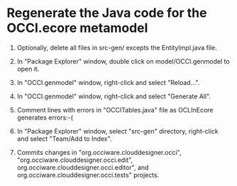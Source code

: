 # Regenerate the Java code for the OCCI.ecore metamodel

1) Optionally, delete all files in src-gen/ excepts the EntityImpl.java file.

2) In "Package Explorer" window, double click on model/OCCI.genmodel to open it.

3) In "OCCI.genmodel" window, right-click and select "Reload...".

4) In "OCCI.genmodel" window, right-click and select "Generate All".

5) Comment lines with errors in "OCCITables.java" file
   as OCLInEcore generates errors:-(

6) In "Package Explorer" window, select "src-gen" directory, right-click and select "Team/Add to Index".

7) Commits changes in "org.occiware.clouddesigner.occi", "org.occiware.clouddesigner.occi.edit", org.occiware.clouddesigner.occi.editor", and org.occiware.clouddesigner.occi.tests" projects.
